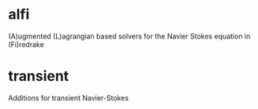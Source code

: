 # alfi
(A)ugmented (L)agrangian based solvers for the Navier Stokes equation in (Fi)redrake

# transient
Additions for transient Navier-Stokes
